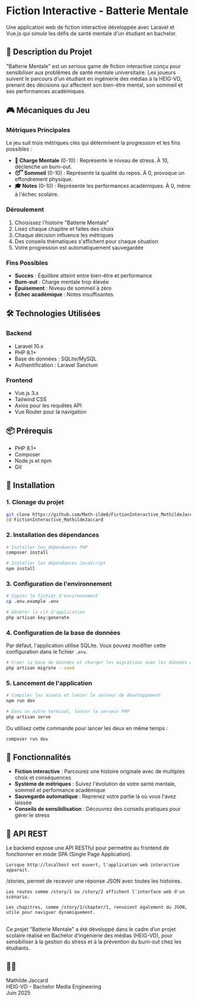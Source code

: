 # Fiction Interactive - Batterie Mentale

Une application web de fiction interactive développée avec Laravel et Vue.js qui simule les défis de santé mentale d'un étudiant en bachelor.

## 📖 Description du Projet

"Batterie Mentale" est un serious game de fiction interactive conçu pour sensibiliser aux problèmes de santé mentale universitaire. Les joueurs suivent le parcours d'un étudiant en ingénierie des médias à la HEIG-VD, prenant des décisions qui affectent son bien-être mental, son sommeil et ses performances académiques.

## 🎮 Mécaniques du Jeu

### Métriques Principales
Le jeu suit trois métriques clés qui déterminent la progression et les fins possibles :

- **🧠 Charge Mentale** (0-10) : Représente le niveau de stress. À 10, déclenche un burn-out.
- **😴 Sommeil** (0-10) : Représente la qualité du repos. À 0, provoque un effondrement physique.
- **🎓 Notes** (0-10) : Représente les performances académiques. À 0, mène à l'échec scolaire.

### Déroulement
1. Choisissez l'histoire "Batterie Mentale"
2. Lisez chaque chapitre et faites des choix
3. Chaque décision influence les métriques
4. Des conseils thématiques s'affichent pour chaque situation
5. Votre progression est automatiquement sauvegardée

### Fins Possibles
- **Succès** : Équilibre atteint entre bien-être et performance
- **Burn-out** : Charge mentale trop élevée
- **Épuisement** : Niveau de sommeil à zéro
- **Échec académique** : Notes insuffisantes

## 🛠 Technologies Utilisées

### Backend
- Laravel 10.x
- PHP 8.1+
- Base de données : SQLite/MySQL
- Authentification : Laravel Sanctum

### Frontend
- Vue.js 3.x
- Tailwind CSS
- Axios pour les requêtes API
- Vue Router pour la navigation

## 📦 Prérequis

- PHP 8.1+
- Composer
- Node.js et npm
- Git

## 🚀 Installation

### 1. Clonage du projet
```bash
git clone https://github.com/Math-ilde0/FictionInteractive_MathildeJaccard.git
cd FictionInteractive_MathildeJaccard
```

### 2. Installation des dépendances
```bash
# Installer les dépendances PHP
composer install

# Installer les dépendances JavaScript
npm install
```

### 3. Configuration de l'environnement
```bash
# Copier le fichier d'environnement
cp .env.example .env

# Générer la clé d'application
php artisan key:generate
```

### 4. Configuration de la base de données
Par défaut, l'application utilise SQLite. Vous pouvez modifier cette configuration dans le fichier `.env`.

```bash
# Créer la base de données et charger les migrations avec les données de test
php artisan migrate --seed
```

### 5. Lancement de l'application
```bash
# Compiler les assets et lancer le serveur de développement
npm run dev

# Dans un autre terminal, lancer le serveur PHP
php artisan serve
```
Ou utilisez cette commande pour lancer les deux en même temps :
```bash
composer run dev
```

## 🧪 Fonctionnalités

- **Fiction interactive** : Parcourez une histoire originale avec de multiples choix et conséquences
- **Système de métriques** : Suivez l'évolution de votre santé mentale, sommeil et performance académique
- **Sauvegarde automatique** : Reprenez votre partie là où vous l'avez laissée
- **Conseils de sensibilisation** : Découvrez des conseils pratiques pour gérer le stress

## 🔌 API REST

Le backend expose une API RESTful pour permettre au frontend de fonctionner en mode SPA (Single Page Application).

    Lorsque http://localhost est ouvert, l'application web interactive apparait.

   /stories, permet de recevoir une réponse JSON avec toutes les histoires.

    Les routes comme /story/1 ou /story/2 affichent l'interface web d'un scénario.

    Les chapitres, comme /story/1/chapter/1, renvoient également du JSON, utile pour naviguer dynamiquement.
## 

Ce projet "Batterie Mentale" a été développé dans le cadre d’un projet scolaire réalisé en Bachelor d’ingénierie des médias (HEIG-VD), pour sensibiliser à la gestion du stress et à la prévention du burn-out chez les étudiants.

## 👩‍💻 

Mathilde Jaccard  
HEIG-VD – Bachelor Media Engineering  
Juin 2025
